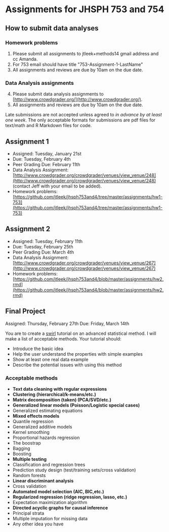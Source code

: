 Assignments for JHSPH 753 and 754
=============================

How to submit data analyses
----------------

### Homework problems

1. Please submit all assignments to jtleek+methods14 gmail address and cc Amanda. 
2. For 753 email should have title "753-Assignment-1-LastName"
3. All assignments and reviews are due by 10am on the due date. 

### Data Analysis assignments

4. Please submit data analysis assignments to [http://www.crowdgrader.org/](http://www.crowdgrader.org/).
8. All assignments and reviews are due by 10am on the due date.


Late submissions are not accepted unless agreed to _in advance by at least one week_. The only acceptable formats for submissions are pdf files for text/math and R Markdown files for code. 

Assignment 1
--------------

* Assigned: Tuesday, January 21st
* Due: Tuesday, February 4th 
* Peer Grading Due: February 11th 
* Data Analysis Assignment: [http://www.crowdgrader.org/crowdgrader/venues/view_venue/248](http://www.crowdgrader.org/crowdgrader/venues/view_venue/248) (contact Jeff with your email to be added). 
* Homework problems: [https://github.com/jtleek/jhsph753and4/tree/master/assignments/hw1-753](https://github.com/jtleek/jhsph753and4/tree/master/assignments/hw1-753)

Assignment 2
--------------

* Assigned: Tuesday, February 11th
* Due: Tuesday, February 25th
* Peer Grading Due: March 4th
* Data Analysis Assignment: [http://www.crowdgrader.org/crowdgrader/venues/view_venue/267](http://www.crowdgrader.org/crowdgrader/venues/view_venue/267)
* Homework problems: [https://github.com/jtleek/jhsph753and4/blob/master/assignments/hw2.rmd](https://github.com/jtleek/jhsph753and4/blob/master/assignments/hw2.rmd)


Final Project
--------------

Assigned: Thursday, February 27th
Due: Friday, March 14th

You are to create a [swirl](http://swirlstats.com/) tutorial on an advanced statistical method. I will make a list of acceptable methods. Your tutorial should:

* Introduce the basic idea
* Help the user understand the properties with simple examples
* Show at least one real data example
* Describe the potential issues with using this method 

### Acceptable methods

* __Text data cleaning with regular expressions__
* __Clustering (hierarchical/k-means/etc.)__
* __Matrix decomposition (taken) (PCA/SVD/etc.)__
* __Generalized linear models (Poisson/Logistic special cases)__
* Generalized estimating equations
* __Mixed effects models__
* Quantile regression
* Generalized additive models
* Kernel smoothing
* Proportional hazards regression
* The boostrap
* Bagging
* Boosting
* __Multiple testing__
* Classification and regression trees
* Prediction study design (test/training sets/cross validation)
* Random forests
* __Linear discriminant analysis__
* Cross validation 
* __Automated model selection (AIC, BIC,etc.)__
* __Regularized regression (ridge regression, lasso, etc.)__
* Expectation maximization algorithm
* __Directed acyclic graphs for causal inference__
* Principal strata 
* Multiple imputation for missing data
* Any other idea you have 

